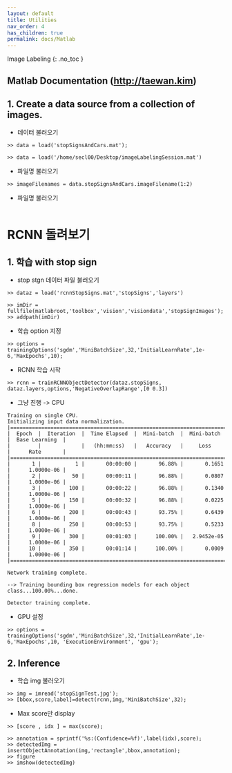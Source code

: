 ```yaml
---
layout: default
title: Utilities
nav_order: 4
has_children: true
permalink: docs/Matlab
---
```


 Image Labeling
{: .no_toc }

## Matlab Documentation (http://taewan.kim)


## 1. Create a data source from a collection of images.

* 데이터 불러오기
```
>> data = load('stopSignsAndCars.mat');

>> data = load('/home/secl00/Desktop/imageLabelingSession.mat')

```

* 파일명 불러오기
```
>> imageFilenames = data.stopSignsAndCars.imageFilename(1:2)
```

* 파일명 불러오기
```
```



# RCNN 돌려보기 

## 1. 학습 with stop sign
* stop stgn 데이터 파일 불러오기
```습
>> dataz = load('rcnnStopSigns.mat','stopSigns','layers')
```

```
>> imDir = fullfile(matlabroot,'toolbox','vision','visiondata','stopSignImages');
>> addpath(imDir)
```

* 학습 option 지정
```
>> options = trainingOptions('sgdm','MiniBatchSize',32,'InitialLearnRate',1e-6,'MaxEpochs',10);
```

* RCNN 학습 시작 
```
>> rcnn = trainRCNNObjectDetector(dataz.stopSigns, dataz.layers,options,'NegativeOverlapRange',[0 0.3])
```

* 그냥 진행 -> CPU
```
Training on single CPU.
Initializing input data normalization.
|========================================================================================|
|  Epoch  |  Iteration  |  Time Elapsed  |  Mini-batch  |  Mini-batch  |  Base Learning  |
|         |             |   (hh:mm:ss)   |   Accuracy   |     Loss     |      Rate       |
|========================================================================================|
|       1 |           1 |       00:00:00 |       96.88% |       0.1651 |      1.0000e-06 |
|       2 |          50 |       00:00:11 |       96.88% |       0.0807 |      1.0000e-06 |
|       3 |         100 |       00:00:22 |       96.88% |       0.1340 |      1.0000e-06 |
|       5 |         150 |       00:00:32 |       96.88% |       0.0225 |      1.0000e-06 |
|       6 |         200 |       00:00:43 |       93.75% |       0.6439 |      1.0000e-06 |
|       8 |         250 |       00:00:53 |       93.75% |       0.5233 |      1.0000e-06 |
|       9 |         300 |       00:01:03 |      100.00% |   2.9452e-05 |      1.0000e-06 |
|      10 |         350 |       00:01:14 |      100.00% |       0.0009 |      1.0000e-06 |
|========================================================================================|

Network training complete.

--> Training bounding box regression models for each object class...100.00%...done.

Detector training complete.

```

* GPU 설정
```
>> options = trainingOptions('sgdm','MiniBatchSize',32,'InitialLearnRate',1e-6,'MaxEpochs',10, 'ExecutionEnvironment', 'gpu');
```

## 2. Inference

* 학습 img 불러오기
```
>> img = imread('stopSignTest.jpg');
>> [bbox,score,label]=detect(rcnn,img,'MiniBatchSize',32); 

```
* Max score만 display

```
>> [score , idx ] = max(score);

>> annotation = sprintf('%s:(Confidence=%f)',label(idx),score);
>> detectedImg = insertObjectAnnotation(img,'rectangle',bbox,annotation);
>> figure
>> imshow(detectedImg)

```

